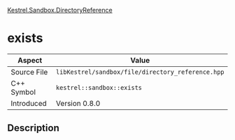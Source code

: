 [Kestrel.Sandbox.DirectoryReference](index.md)
# exists
| Aspect | Value |
| --- | --- |
| Source File | `libKestrel/sandbox/file/directory_reference.hpp` |
| C++ Symbol | `kestrel::sandbox::exists` |
| Introduced | Version 0.8.0 |
## Description
